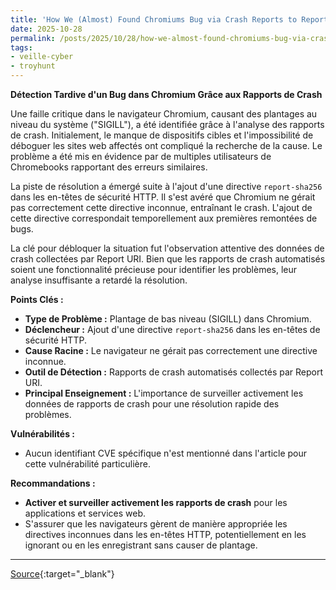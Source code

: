 ```yaml
---
title: 'How We (Almost) Found Chromiums Bug via Crash Reports to Report URI'
date: 2025-10-28
permalink: /posts/2025/10/28/how-we-almost-found-chromiums-bug-via-crash-reports-to-report-uri/
tags:
- veille-cyber
- troyhunt
---
```

**Détection Tardive d'un Bug dans Chromium Grâce aux Rapports de Crash**

Une faille critique dans le navigateur Chromium, causant des plantages au niveau du système ("SIGILL"), a été identifiée grâce à l'analyse des rapports de crash. Initialement, le manque de dispositifs cibles et l'impossibilité de déboguer les sites web affectés ont compliqué la recherche de la cause. Le problème a été mis en évidence par de multiples utilisateurs de Chromebooks rapportant des erreurs similaires.

La piste de résolution a émergé suite à l'ajout d'une directive `report-sha256` dans les en-têtes de sécurité HTTP. Il s'est avéré que Chromium ne gérait pas correctement cette directive inconnue, entraînant le crash. L'ajout de cette directive correspondait temporellement aux premières remontées de bugs.

La clé pour débloquer la situation fut l'observation attentive des données de crash collectées par Report URI. Bien que les rapports de crash automatisés soient une fonctionnalité précieuse pour identifier les problèmes, leur analyse insuffisante a retardé la résolution.

**Points Clés :**

*   **Type de Problème :** Plantage de bas niveau (SIGILL) dans Chromium.
*   **Déclencheur :** Ajout d'une directive `report-sha256` dans les en-têtes de sécurité HTTP.
*   **Cause Racine :** Le navigateur ne gérait pas correctement une directive inconnue.
*   **Outil de Détection :** Rapports de crash automatisés collectés par Report URI.
*   **Principal Enseignement :** L'importance de surveiller activement les données de rapports de crash pour une résolution rapide des problèmes.

**Vulnérabilités :**

*   Aucun identifiant CVE spécifique n'est mentionné dans l'article pour cette vulnérabilité particulière.

**Recommandations :**

*   **Activer et surveiller activement les rapports de crash** pour les applications et services web.
*   S'assurer que les navigateurs gèrent de manière appropriée les directives inconnues dans les en-têtes HTTP, potentiellement en les ignorant ou en les enregistrant sans causer de plantage.

---
[Source](https://www.troyhunt.com/how-we-almost-found-chromiums-bug-via-crash-reports-to-report-uri/){:target="_blank"}

